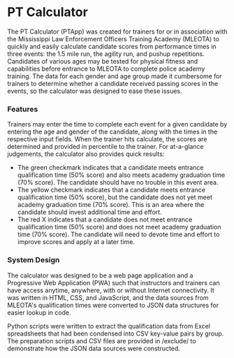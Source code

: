# PT Calculator

The PT Calculator (PTApp) was created for trainers for or in association with the Mississippi Law Enforcement Officers Training Academy (MLEOTA) to quickly and easily calculate candidate scores from performance times in three events: the 1.5 mile run, the agility run, and pushup repetitions. Candidates of various ages may be tested for physical fitness and capabilities before entrance to MLEOTA to complete police academy training. The data for each gender and age group made it cumbersome for trainers to determine whether a candidate received passing scores in the events, so the calculator was designed to ease these issues.

### Features

Trainers may enter the time to complete each event for a given candidate by entering the age and gender of the candidate, along with the times in the respective input fields. When the trainer hits calculate, the scores are determined and provided in percentile to the trainer. For at-a-glance judgements, the calculator also provides quick results:

- The green checkmark indicates that a candidate meets entrance qualification time (50% score) and also meets academy graduation time (70% score). The candidate should have no trouble in this event area.
- The yellow checkmark indicates that a candidate meets entrance qualification time (50% score), but the candidate does not yet meet academy graduation time (70% score). This is an area where the candidate should invest additional time and effort.
- The red X indicates that a candidate does not meet entrance qualification time (50% score) and does not meet academy graduation time (70% score). The candidate will need to devote time and effort to improve scores and apply at a later time.

### System Design

The calculator was designed to be a web page application and a Progressive Web Application (PWA) such that instructors and trainers can have access anytime, anywhere, with or without Internet connectivity. It was written in HTML, CSS, and JavaScript, and the data sources from MLEOTA's qualification times were converted to JSON data structures for easier lookup in code.

Python scripts were written to extract the qualification data from Excel spreadsheets that had been condensed into CSV key-value pairs by group. The preparation scripts and CSV files are provided in /exclude/ to demonstrate how the JSON data sources were constructed.
